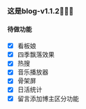 ### 这是blog-v1.1.2🎉🎉🎉

#### 待做功能

- [x] 看板娘
- [x] 四季飘落效果
- [x] 热搜
- [x] 音乐播放器
- [x] 骨架屏
- [x] 日活统计
- [x] 留言添加博主区分功能
